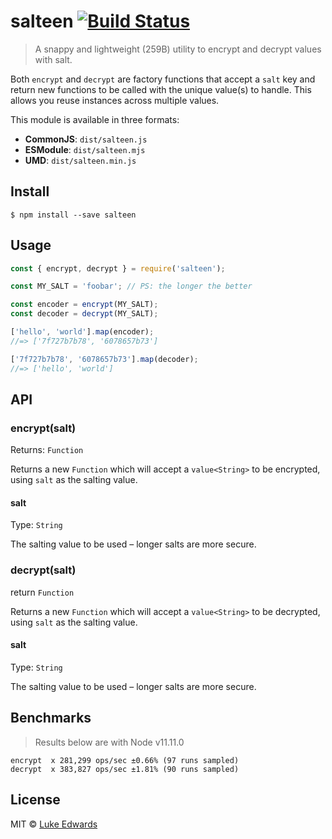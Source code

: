 # salteen [![Build Status](https://badgen.now.sh/travis/lukeed/salteen)](https://travis-ci.org/lukeed/salteen)

> A snappy and lightweight (259B) utility to encrypt and decrypt values with salt.

Both `encrypt` and `decrypt` are factory functions that accept a `salt` key and return new functions to be called with the unique value(s) to handle. This allows you reuse instances across multiple values.

This module is available in three formats:

* **CommonJS**: `dist/salteen.js`
* **ESModule**: `dist/salteen.mjs`
* **UMD**: `dist/salteen.min.js`


## Install

```
$ npm install --save salteen
```


## Usage

```js
const { encrypt, decrypt } = require('salteen');

const MY_SALT = 'foobar'; // PS: the longer the better

const encoder = encrypt(MY_SALT);
const decoder = decrypt(MY_SALT);

['hello', 'world'].map(encoder);
//=> ['7f727b7b78', '6078657b73']

['7f727b7b78', '6078657b73'].map(decoder);
//=> ['hello', 'world']
```


## API

### encrypt(salt)
Returns: `Function`

Returns a new `Function` which will accept a `value<String>` to be encrypted, using `salt` as the salting value.

#### salt
Type: `String`

The salting value to be used – longer salts are more secure.

### decrypt(salt)
return `Function`

Returns a new `Function` which will accept a `value<String>` to be decrypted, using `salt` as the salting value.

#### salt
Type: `String`

The salting value to be used – longer salts are more secure.


## Benchmarks

> Results below are with Node v11.11.0

```
encrypt  x 281,299 ops/sec ±0.66% (97 runs sampled)
decrypt  x 383,827 ops/sec ±1.81% (90 runs sampled)
```


## License

MIT © [Luke Edwards](https://lukeed.com)
